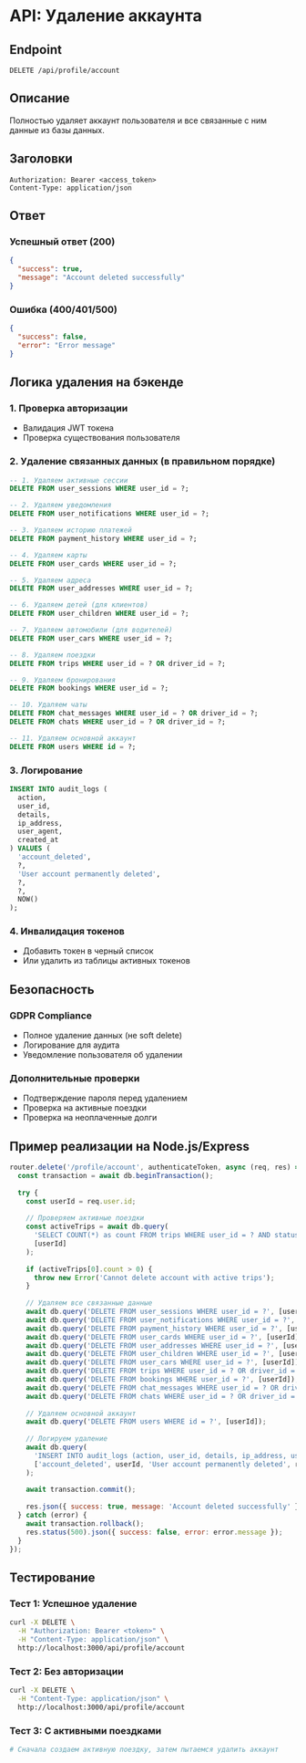 # API: Удаление аккаунта

## Endpoint
```
DELETE /api/profile/account
```

## Описание
Полностью удаляет аккаунт пользователя и все связанные с ним данные из базы данных.

## Заголовки
```
Authorization: Bearer <access_token>
Content-Type: application/json
```

## Ответ

### Успешный ответ (200)
```json
{
  "success": true,
  "message": "Account deleted successfully"
}
```

### Ошибка (400/401/500)
```json
{
  "success": false,
  "error": "Error message"
}
```

## Логика удаления на бэкенде

### 1. Проверка авторизации
- Валидация JWT токена
- Проверка существования пользователя

### 2. Удаление связанных данных (в правильном порядке)
```sql
-- 1. Удаляем активные сессии
DELETE FROM user_sessions WHERE user_id = ?;

-- 2. Удаляем уведомления
DELETE FROM user_notifications WHERE user_id = ?;

-- 3. Удаляем историю платежей
DELETE FROM payment_history WHERE user_id = ?;

-- 4. Удаляем карты
DELETE FROM user_cards WHERE user_id = ?;

-- 5. Удаляем адреса
DELETE FROM user_addresses WHERE user_id = ?;

-- 6. Удаляем детей (для клиентов)
DELETE FROM user_children WHERE user_id = ?;

-- 7. Удаляем автомобили (для водителей)
DELETE FROM user_cars WHERE user_id = ?;

-- 8. Удаляем поездки
DELETE FROM trips WHERE user_id = ? OR driver_id = ?;

-- 9. Удаляем бронирования
DELETE FROM bookings WHERE user_id = ?;

-- 10. Удаляем чаты
DELETE FROM chat_messages WHERE user_id = ? OR driver_id = ?;
DELETE FROM chats WHERE user_id = ? OR driver_id = ?;

-- 11. Удаляем основной аккаунт
DELETE FROM users WHERE id = ?;
```

### 3. Логирование
```sql
INSERT INTO audit_logs (
  action, 
  user_id, 
  details, 
  ip_address, 
  user_agent, 
  created_at
) VALUES (
  'account_deleted',
  ?, 
  'User account permanently deleted',
  ?, 
  ?, 
  NOW()
);
```

### 4. Инвалидация токенов
- Добавить токен в черный список
- Или удалить из таблицы активных токенов

## Безопасность

### GDPR Compliance
- Полное удаление данных (не soft delete)
- Логирование для аудита
- Уведомление пользователя об удалении

### Дополнительные проверки
- Подтверждение пароля перед удалением
- Проверка на активные поездки
- Проверка на неоплаченные долги

## Пример реализации на Node.js/Express

```javascript
router.delete('/profile/account', authenticateToken, async (req, res) => {
  const transaction = await db.beginTransaction();
  
  try {
    const userId = req.user.id;
    
    // Проверяем активные поездки
    const activeTrips = await db.query(
      'SELECT COUNT(*) as count FROM trips WHERE user_id = ? AND status IN ("active", "in_progress")',
      [userId]
    );
    
    if (activeTrips[0].count > 0) {
      throw new Error('Cannot delete account with active trips');
    }
    
    // Удаляем все связанные данные
    await db.query('DELETE FROM user_sessions WHERE user_id = ?', [userId]);
    await db.query('DELETE FROM user_notifications WHERE user_id = ?', [userId]);
    await db.query('DELETE FROM payment_history WHERE user_id = ?', [userId]);
    await db.query('DELETE FROM user_cards WHERE user_id = ?', [userId]);
    await db.query('DELETE FROM user_addresses WHERE user_id = ?', [userId]);
    await db.query('DELETE FROM user_children WHERE user_id = ?', [userId]);
    await db.query('DELETE FROM user_cars WHERE user_id = ?', [userId]);
    await db.query('DELETE FROM trips WHERE user_id = ? OR driver_id = ?', [userId, userId]);
    await db.query('DELETE FROM bookings WHERE user_id = ?', [userId]);
    await db.query('DELETE FROM chat_messages WHERE user_id = ? OR driver_id = ?', [userId, userId]);
    await db.query('DELETE FROM chats WHERE user_id = ? OR driver_id = ?', [userId, userId]);
    
    // Удаляем основной аккаунт
    await db.query('DELETE FROM users WHERE id = ?', [userId]);
    
    // Логируем удаление
    await db.query(
      'INSERT INTO audit_logs (action, user_id, details, ip_address, user_agent) VALUES (?, ?, ?, ?, ?)',
      ['account_deleted', userId, 'User account permanently deleted', req.ip, req.get('User-Agent')]
    );
    
    await transaction.commit();
    
    res.json({ success: true, message: 'Account deleted successfully' });
  } catch (error) {
    await transaction.rollback();
    res.status(500).json({ success: false, error: error.message });
  }
});
```

## Тестирование

### Тест 1: Успешное удаление
```bash
curl -X DELETE \
  -H "Authorization: Bearer <token>" \
  -H "Content-Type: application/json" \
  http://localhost:3000/api/profile/account
```

### Тест 2: Без авторизации
```bash
curl -X DELETE \
  -H "Content-Type: application/json" \
  http://localhost:3000/api/profile/account
```

### Тест 3: С активными поездками
```bash
# Сначала создаем активную поездку, затем пытаемся удалить аккаунт
``` 